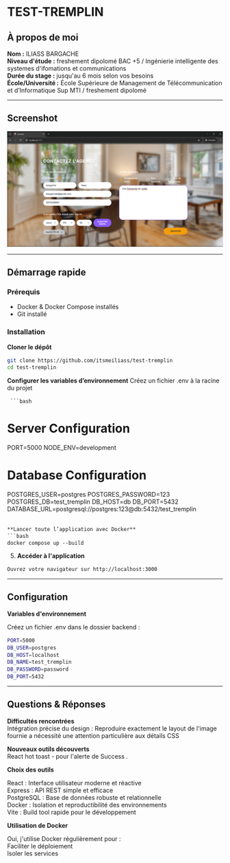 # TEST-TREMPLIN

## À propos de moi

**Nom :** ILIASS BARGACHE <br />
**Niveau d'étude :** freshement dipolomé BAC +5 / Ingénierie intelligente des systemes d'ifomations et communications <br />
**Durée du stage :** jusqu'au 6 mois selon vos besoins <br />
**École/Université :** École Supérieure de Management de Télécommunication et d’Informatique Sup MTI / freshement dipolomé <br />

---

## Screenshot

![Contact Form Screenshot](./image.png)

---

## Démarrage rapide

### Prérequis

- Docker & Docker Compose installés
- Git installé

### Installation

**Cloner le dépôt**

```bash
git clone https://github.com/itsmeiliass/test-tremplin
cd test-tremplin
```

**Configurer les variables d’environnement**
Créez un fichier .env à la racine du projet

     ```bash

# Server Configuration

PORT=5000
NODE_ENV=development

# Database Configuration

POSTGRES_USER=postgres
POSTGRES_PASSWORD=123
POSTGRES_DB=test_tremplin
DB_HOST=db
DB_PORT=5432
DATABASE_URL=postgresql://postgres:123@db:5432/test_tremplin

````

**Lancer toute l’application avec Docker**
```bash
docker compose up --build
````

5. **Accéder à l'application**

```bash
Ouvrez votre navigateur sur http://localhost:3000
```

---

## Configuration

**Variables d'environnement**

Créez un fichier .env dans le dossier backend :

```bash
PORT=5000
DB_USER=postgres
DB_HOST=localhost
DB_NAME=test_tremplin
DB_PASSWORD=password
DB_PORT=5432
```

---

## Questions & Réponses

**Difficultés rencontrées** </br>
Intégration précise du design : Reproduire exactement le layout de l'image fournie a nécessité une attention particulière aux détails CSS

**Nouveaux outils découverts** </br>
React hot toast - pour l'alerte de Success .

**Choix des outils** </br>

React : Interface utilisateur moderne et réactive </br>
Express : API REST simple et efficace </br>
PostgreSQL : Base de données robuste et relationnelle </br>
Docker : Isolation et reproductibilité des environnements </br>
Vite : Build tool rapide pour le développement </br>

**Utilisation de Docker** </br>

Oui, j'utilise Docker régulièrement pour : </br>
Faciliter le déploiement </br>
Isoler les services

```

```
